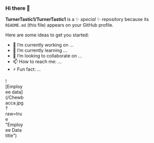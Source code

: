 ### Hi there 👋

**TurnerTastic1/TurnerTastic1** is a ✨ _special_ ✨ repository because its `README.md` (this file) appears on your GitHub profile.

Here are some ideas to get you started:

- 🔭 I’m currently working on ...
- 🌱 I’m currently learning ...
- 👯 I’m looking to collaborate on ...
- 📫 How to reach me: ...
- ⚡ Fun fact: ...


<div style="width:60px ; height:60px">
![Employee data](/Chewbacca.jpg?raw=true "Employee Data title")
<div>
